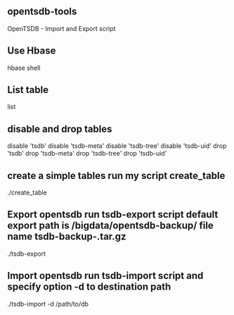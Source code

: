 ## opentsdb-tools

OpenTSDB - Import and Export script

## Use Hbase

hbase shell

## List table

list

## disable and drop tables

disable 'tsdb'
disable 'tsdb-meta'
disable 'tsdb-tree'
disable 'tsdb-uid'
drop 'tsdb'
drop 'tsdb-meta'
drop 'tsdb-tree'
drop 'tsdb-uid'

## create a simple tables run my script create_table

./create_table

## Export opentsdb run tsdb-export script default export path is /bigdata/opentsdb-backup/ file name tsdb-backup-<current-exportdate>.tar.gz

./tsdb-export

## Import opentsdb run tsdb-import script and specify option -d to destination path

./tsdb-import -d /path/to/db 
